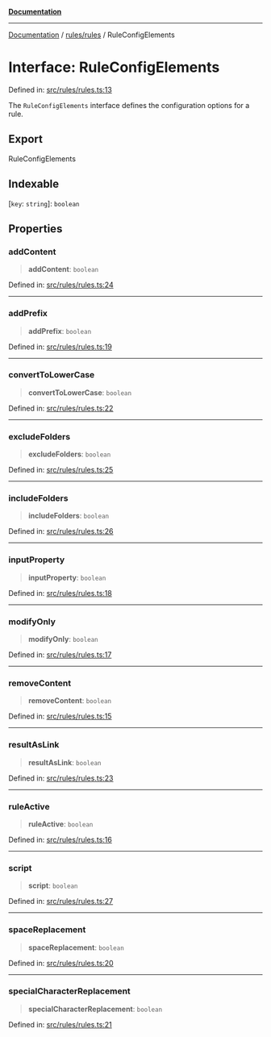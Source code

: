 [**Documentation**](../../../README.md)

***

[Documentation](../../../README.md) / [rules/rules](../README.md) / RuleConfigElements

# Interface: RuleConfigElements

Defined in: [src/rules/rules.ts:13](https://github.com/Christian-Me/folder-to-tags-plugin/blob/a733ed2c2245ed051659b6c3e9c71ef47c30835a/src/rules/rules.ts#L13)

The `RuleConfigElements` interface defines the configuration options for a rule.

## Export

RuleConfigElements

## Indexable

\[`key`: `string`\]: `boolean`

## Properties

### addContent

> **addContent**: `boolean`

Defined in: [src/rules/rules.ts:24](https://github.com/Christian-Me/folder-to-tags-plugin/blob/a733ed2c2245ed051659b6c3e9c71ef47c30835a/src/rules/rules.ts#L24)

***

### addPrefix

> **addPrefix**: `boolean`

Defined in: [src/rules/rules.ts:19](https://github.com/Christian-Me/folder-to-tags-plugin/blob/a733ed2c2245ed051659b6c3e9c71ef47c30835a/src/rules/rules.ts#L19)

***

### convertToLowerCase

> **convertToLowerCase**: `boolean`

Defined in: [src/rules/rules.ts:22](https://github.com/Christian-Me/folder-to-tags-plugin/blob/a733ed2c2245ed051659b6c3e9c71ef47c30835a/src/rules/rules.ts#L22)

***

### excludeFolders

> **excludeFolders**: `boolean`

Defined in: [src/rules/rules.ts:25](https://github.com/Christian-Me/folder-to-tags-plugin/blob/a733ed2c2245ed051659b6c3e9c71ef47c30835a/src/rules/rules.ts#L25)

***

### includeFolders

> **includeFolders**: `boolean`

Defined in: [src/rules/rules.ts:26](https://github.com/Christian-Me/folder-to-tags-plugin/blob/a733ed2c2245ed051659b6c3e9c71ef47c30835a/src/rules/rules.ts#L26)

***

### inputProperty

> **inputProperty**: `boolean`

Defined in: [src/rules/rules.ts:18](https://github.com/Christian-Me/folder-to-tags-plugin/blob/a733ed2c2245ed051659b6c3e9c71ef47c30835a/src/rules/rules.ts#L18)

***

### modifyOnly

> **modifyOnly**: `boolean`

Defined in: [src/rules/rules.ts:17](https://github.com/Christian-Me/folder-to-tags-plugin/blob/a733ed2c2245ed051659b6c3e9c71ef47c30835a/src/rules/rules.ts#L17)

***

### removeContent

> **removeContent**: `boolean`

Defined in: [src/rules/rules.ts:15](https://github.com/Christian-Me/folder-to-tags-plugin/blob/a733ed2c2245ed051659b6c3e9c71ef47c30835a/src/rules/rules.ts#L15)

***

### resultAsLink

> **resultAsLink**: `boolean`

Defined in: [src/rules/rules.ts:23](https://github.com/Christian-Me/folder-to-tags-plugin/blob/a733ed2c2245ed051659b6c3e9c71ef47c30835a/src/rules/rules.ts#L23)

***

### ruleActive

> **ruleActive**: `boolean`

Defined in: [src/rules/rules.ts:16](https://github.com/Christian-Me/folder-to-tags-plugin/blob/a733ed2c2245ed051659b6c3e9c71ef47c30835a/src/rules/rules.ts#L16)

***

### script

> **script**: `boolean`

Defined in: [src/rules/rules.ts:27](https://github.com/Christian-Me/folder-to-tags-plugin/blob/a733ed2c2245ed051659b6c3e9c71ef47c30835a/src/rules/rules.ts#L27)

***

### spaceReplacement

> **spaceReplacement**: `boolean`

Defined in: [src/rules/rules.ts:20](https://github.com/Christian-Me/folder-to-tags-plugin/blob/a733ed2c2245ed051659b6c3e9c71ef47c30835a/src/rules/rules.ts#L20)

***

### specialCharacterReplacement

> **specialCharacterReplacement**: `boolean`

Defined in: [src/rules/rules.ts:21](https://github.com/Christian-Me/folder-to-tags-plugin/blob/a733ed2c2245ed051659b6c3e9c71ef47c30835a/src/rules/rules.ts#L21)
